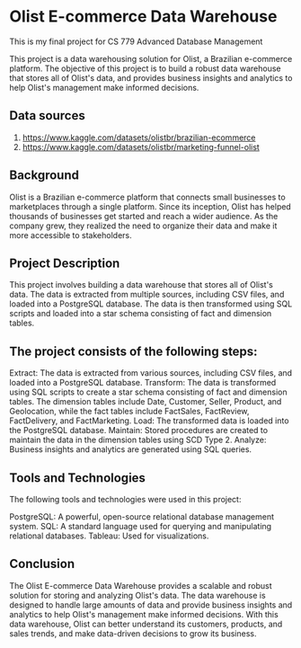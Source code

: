 # Olist E-commerce Data Warehouse
This is my final project for CS 779 Advanced Database Management

This project is a data warehousing solution for Olist, a Brazilian e-commerce platform. The objective of this project is to build a robust data warehouse that stores all of Olist's data, and provides business insights and analytics to help Olist's management make informed decisions.

## Data sources
1. https://www.kaggle.com/datasets/olistbr/brazilian-ecommerce
2. https://www.kaggle.com/datasets/olistbr/marketing-funnel-olist

## Background

Olist is a Brazilian e-commerce platform that connects small businesses to marketplaces through a single platform. Since its inception, Olist has helped thousands of businesses get started and reach a wider audience. As the company grew, they realized the need to organize their data and make it more accessible to stakeholders.

## Project Description

This project involves building a data warehouse that stores all of Olist's data. The data is extracted from multiple sources, including CSV files, and loaded into a PostgreSQL database. The data is then transformed using SQL scripts and loaded into a star schema consisting of fact and dimension tables.

## The project consists of the following steps:

Extract: The data is extracted from various sources, including CSV files, and loaded into a PostgreSQL database.
Transform: The data is transformed using SQL scripts to create a star schema consisting of fact and dimension tables. The dimension tables include Date, Customer, Seller, Product, and Geolocation, while the fact tables include FactSales, FactReview, FactDelivery, and FactMarketing.
Load: The transformed data is loaded into the PostgreSQL database.
Maintain: Stored procedures are created to maintain the data in the dimension tables using SCD Type 2.
Analyze: Business insights and analytics are generated using SQL queries.

## Tools and Technologies

The following tools and technologies were used in this project:

PostgreSQL: A powerful, open-source relational database management system.
SQL: A standard language used for querying and manipulating relational databases.
Tableau: Used for visualizations.

## Conclusion
The Olist E-commerce Data Warehouse provides a scalable and robust solution for storing and analyzing Olist's data. The data warehouse is designed to handle large amounts of data and provide business insights and analytics to help Olist's management make informed decisions. With this data warehouse, Olist can better understand its customers, products, and sales trends, and make data-driven decisions to grow its business.
